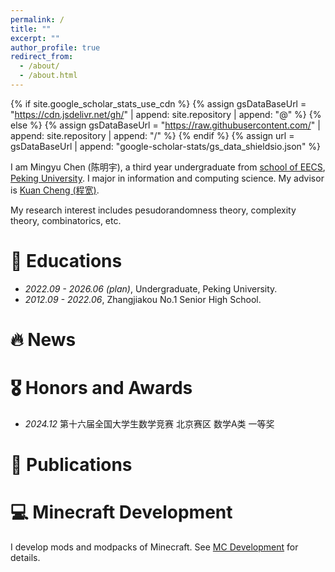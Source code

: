 ```yaml
---
permalink: /
title: ""
excerpt: ""
author_profile: true
redirect_from: 
  - /about/
  - /about.html
---
```


{% if site.google_scholar_stats_use_cdn %}
{% assign gsDataBaseUrl = "https://cdn.jsdelivr.net/gh/" | append: site.repository | append: "@" %}
{% else %}
{% assign gsDataBaseUrl = "https://raw.githubusercontent.com/" | append: site.repository | append: "/" %}
{% endif %}
{% assign url = gsDataBaseUrl | append: "google-scholar-stats/gs_data_shieldsio.json" %}

<span class='anchor' id='about-me'></span>

I am Mingyu Chen (陈明宇), a third year undergraduate from [school of EECS](https://eecs.pku.edu.cn/), [Peking University](https://www.pku.edu.cn/). I major in information and computing science. My advisor is [Kuan Cheng (程宽)](https://www.kuancheng88.com/).

My research interest includes pesudorandomness theory, complexity theory, combinatorics, etc.

# 📖 Educations
- *2022.09 - 2026.06 (plan)*, Undergraduate, Peking University. 
- *2012.09 - 2022.06*, Zhangjiakou No.1 Senior High School. 

# 🔥 News

# 🎖 Honors and Awards
- *2024.12*  第十六届全国大学生数学竞赛 北京赛区 数学A类 一等奖  

# 📝 Publications

# 💻 Minecraft Development
I develop mods and modpacks of Minecraft. See [MC Development](https://cpearl0.github.io/cpearl0.mc.github.io/) for details.  
